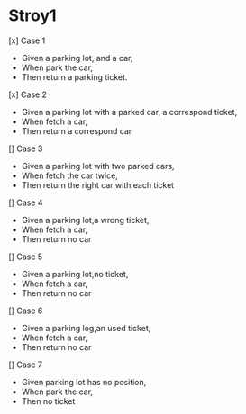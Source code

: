 # Stroy1

[x] Case 1
- Given a parking lot, and a car,
- When park the car,
- Then return a parking ticket.

[x] Case 2
- Given a parking lot with a parked car, a correspond ticket,
- When fetch a car,
- Then return a correspond car

[] Case 3
- Given a parking lot with two parked cars,
- When fetch the car twice,
- Then return the right car with each ticket

[] Case 4
- Given a parking lot,a wrong ticket,
- When fetch a car,
- Then return no car

[] Case 5
- Given a parking lot,no ticket,
- When fetch a car,
- Then return no car

[] Case 6
- Given a parking log,an used ticket,
- When fetch a car,
- Then return no car

[] Case 7
- Given parking lot has no position,
- When park the car,
- Then no ticket